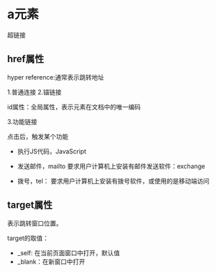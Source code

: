 # a元素

超链接

## href属性

hyper reference:通常表示跳转地址

1.普通连接
2.锚链接

id属性：全局属性，表示元素在文档中的唯一编码

3.功能链接

点击后，触发某个功能

- 执行JS代码，JavaScript

- 发送邮件，mailto
要求用户计算机上安装有邮件发送软件：exchange

- 拨号，tel：
要求用户计算机上安装有拨号软件，或使用的是移动端访问

## target属性

表示跳转窗口位置。

target的取值：

- _self: 在当前页面窗口中打开，默认值
- _blank：在新窗口中打开
  